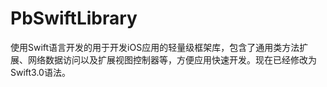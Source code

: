# PbSwiftLibrary

​        使用Swift语言开发的用于开发iOS应用的轻量级框架库，包含了通用类方法扩展、网络数据访问以及扩展视图控制器等，方便应用快速开发。现在已经修改为Swift3.0语法。

